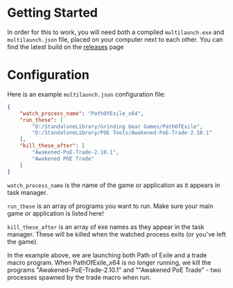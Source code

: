# Getting Started
In order for this to work, you will need both a compiled `multilaunch.exe` and `multilaunch.json` file, placed on your computer next to each other. You can find the latest build on the [releases](https://github.com/Frosthaven/multilauncher/releases) page

# Configuration
Here is an example `multilaunch.json` configuration file:

```json
{
	"watch_process_name": "PathOfExile_x64",
	"run_these": [
		"D:/StandaloneLibrary/Grinding Gear Games/PathOfExile",
		"D:/StandaloneLibrary/POE Tools/Awakened-PoE-Trade-2.10.1"
	],
	"kill_these_after": [
		"Awakened-PoE-Trade-2.10.1",
		"Awakened POE Trade"
	]
}
```

`watch_process_name` is the name of the game or application as it appears in task manager.

`run_these` is an array of programs you want to run. Make sure your main game or application is listed here!

`kill_these_after` is an array of exe names as they appear in the task manager. These will be killed when the watched process exits (or you've left the game).

In the example above, we are launching both Path of Exile and a trade macro program. When PathOfExile_x64 is no longer running, we kill the programs "Awakened-PoE-Trade-2.10.1" and ""Awakened PoE Trade" - two processes spawned by the trade macro when run.